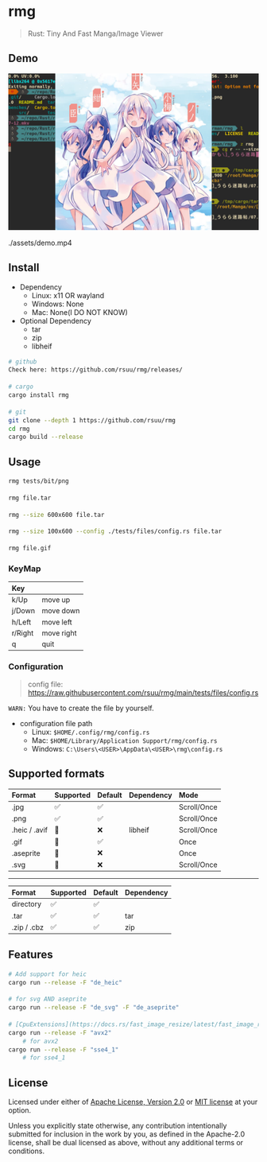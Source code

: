 # rmg

> Rust: Tiny And Fast Manga/Image Viewer

## Demo

![](./assets/demo.jpg)

./assets/demo.mp4

## Install

+ Dependency
  + Linux: x11 OR wayland
  + Windows: None
  + Mac: None(I DO NOT KNOW)
+ Optional Dependency
  + tar
  + zip
  + libheif

```bash
# github
Check here: https://github.com/rsuu/rmg/releases/

# cargo
cargo install rmg

# git
git clone --depth 1 https://github.com/rsuu/rmg
cd rmg
cargo build --release
```

## Usage

```bash
rmg tests/bit/png

rmg file.tar

rmg --size 600x600 file.tar

rmg --size 100x600 --config ./tests/files/config.rs file.tar

rmg file.gif
```

### KeyMap

|Key| |
|:-|:-|
k/Up | move up
j/Down | move down
h/Left | move left
r/Right | move right
q | quit

### Configuration

> config file: https://raw.githubusercontent.com/rsuu/rmg/main/tests/files/config.rs

`WARN:` You have to create the file by yourself.

+ configuration file path
  + Linux: `$HOME/.config/rmg/config.rs`
  + Mac: `$HOME/Library/Application Support/rmg/config.rs`
  + Windows: `C:\Users\<USER>\AppData\<USER>\rmg\config.rs`

## Supported formats

| Format | Supported | Default |Dependency | Mode
|:-|:-|:-|:-|:-|
.jpg |✅ | ✅||Scroll/Once
.png|✅| ✅||Scroll/Once
.heic / .avif|🔬|❌|libheif|Scroll/Once
.gif|🔬|✅||Once
.aseprite|🔬|❌||Once
.svg|🔬|❌||Scroll/Once

---
| Format | Supported | Default |Dependency
|:-|:-|:-|:-|
directory |✅ | ✅|
.tar |✅ | ✅| tar
.zip / .cbz |✅ | ✅| zip

## Features

```bash
# Add support for heic
cargo run --release -F "de_heic"

# for svg AND aseprite
cargo run --release -F "de_svg" -F "de_aseprite"

# [CpuExtensions](https://docs.rs/fast_image_resize/latest/fast_image_resize/index.html#resize-rgb8-image-u8x3-4928x3279--852x567)
cargo run --release -F "avx2"
    # for avx2
cargo run --release -F "sse4_1"
    # for sse4_1
```

## License

Licensed under either of [Apache License, Version 2.0](LICENSE-APACHE) or
[MIT license](LICENSE-MIT) at your option.

Unless you explicitly state otherwise, any contribution intentionally submitted
for inclusion in the work by you, as defined in the Apache-2.0 license, shall
be dual licensed as above, without any additional terms or conditions.
